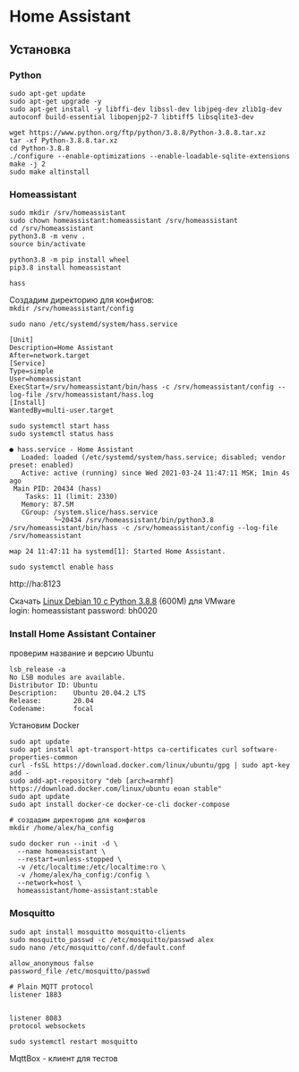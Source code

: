 # Home Assistant

## Установка

### Python

```shell
sudo apt-get update
sudo apt-get upgrade -y
sudo apt-get install -y libffi-dev libssl-dev libjpeg-dev zlib1g-dev autoconf build-essential libopenjp2-7 libtiff5 libsqlite3-dev
```

```shell
wget https://www.python.org/ftp/python/3.8.8/Python-3.8.8.tar.xz
tar -xf Python-3.8.8.tar.xz
cd Python-3.8.8
./configure --enable-optimizations --enable-loadable-sqlite-extensions
make -j 2
sudo make altinstall
```

### Homeassistant

```shell
sudo mkdir /srv/homeassistant
sudo chown homeassistant:homeassistant /srv/homeassistant
cd /srv/homeassistant
python3.8 -m venv .
source bin/activate

python3.8 -m pip install wheel
pip3.8 install homeassistant

hass
```

Создадим директорию для конфигов:  
`mkdir /srv/homeassistant/config`


`sudo nano /etc/systemd/system/hass.service`
```
[Unit]
Description=Home Assistant
After=network.target
[Service]
Type=simple
User=homeassistant
ExecStart=/srv/homeassistant/bin/hass -c /srv/homeassistant/config --log-file /srv/homeassistant/hass.log
[Install]
WantedBy=multi-user.target
```

```shell
sudo systemctl start hass
sudo systemctl status hass
```

```shell
● hass.service - Home Assistant
   Loaded: loaded (/etc/systemd/system/hass.service; disabled; vendor preset: enabled)
   Active: active (running) since Wed 2021-03-24 11:47:11 MSK; 1min 4s ago
 Main PID: 20434 (hass)
    Tasks: 11 (limit: 2330)
   Memory: 87.5M
   CGroup: /system.slice/hass.service
           └─20434 /srv/homeassistant/bin/python3.8 /srv/homeassistant/bin/hass -c /srv/homeassistant/config --log-file /srv/homeassistant

мар 24 11:47:11 ha systemd[1]: Started Home Assistant.
```

```shell
sudo systemctl enable hass
```

http://ha:8123

Скачать [Linux Debian 10 c Python 3.8.8](https://drive.google.com/file/d/1YNbDl3StzkifWjlsBz_FTdgOKYZsLp15/view?usp=sharing) (600M) для VMware  
login: homeassistant
password: bh0020

### Install Home Assistant Container



проверим название и версию Ubuntu

```shell
lsb_release -a
No LSB modules are available.
Distributor ID: Ubuntu
Description:    Ubuntu 20.04.2 LTS
Release:        20.04
Codename:       focal
```

Установим Docker

```shell
sudo apt update
sudo apt install apt-transport-https ca-certificates curl software-properties-common
curl -fsSL https://download.docker.com/linux/ubuntu/gpg | sudo apt-key add -
sudo add-apt-repository "deb [arch=armhf] https://download.docker.com/linux/ubuntu eoan stable"
sudo apt update
sudo apt install docker-ce docker-ce-cli docker-compose

# создадим директорию для конфигов
mkdir /home/alex/ha_config

sudo docker run --init -d \
  --name homeassistant \
  --restart=unless-stopped \
  -v /etc/localtime:/etc/localtime:ro \
  -v /home/alex/ha_config:/config \
  --network=host \
  homeassistant/home-assistant:stable
```


### Mosquitto

```shell
sudo apt install mosquitto mosquitto-clients
sudo mosquitto_passwd -c /etc/mosquitto/passwd alex
sudo nano /etc/mosquitto/conf.d/default.conf
```

```
allow_anonymous false
password_file /etc/mosquitto/passwd

# Plain MQTT protocol
listener 1883


listener 8083
protocol websockets
```

`sudo systemctl restart mosquitto`

MqttBox - клиент для тестов
